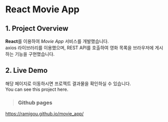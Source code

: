 # React Movie App
## 1. Project Overview
**React**를 이용하여 *Movie App* 서비스를 개발했습니다.   
axios 라이브러리를 이용했으며, REST API를 호출하여 영화 목록을 브라우저에 게시하는 기능을 구현했습니다.

## 2. Live Demo
해당 페이지로 이동하시면 프로젝트 결과물을 확인하실 수 있습니다.  
You can see this project here.
> ### Github pages
https://ramigou.github.io/movie_app/

